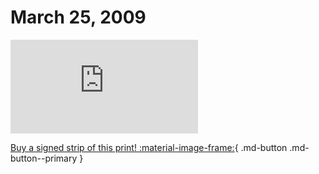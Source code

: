 # March 25, 2009

![](https://www.achewood.com/comic.php?date=03252009)

[Buy a signed strip of this print! :material-image-frame:](https://achewood-holiday-pop-up.myshopify.com/products/strip#03282009){ .md-button .md-button--primary }
